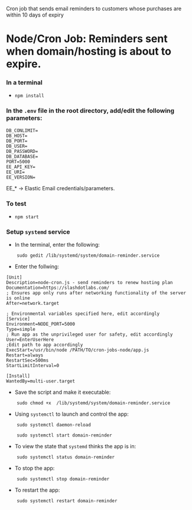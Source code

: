 Cron job that sends email reminders to customers whose purchases are within 10 days of expiry

# Node/Cron Job: Reminders sent when domain/hosting is about to expire.

### In a terminal 
- ```npm install```

### In the ```.env``` file in the root directory, add/edit the following parameters:
```
DB_CONLIMIT=
DB_HOST=
DB_PORT=
DB_USER=
DB_PASSWORD=
DB_DATABASE=
PORT=5000
EE_API_KEY=
EE_URI=
EE_VERSION=
```
EE_* -> Elastic Email credentials/parameters. 

### To test 
- ```npm start```

### Setup ```systemd``` service
 - In the terminal, enter the following:
```
	sudo gedit /lib/systemd/system/domain-reminder.service
```

 - Enter the follwing:
```
[Unit]
Description=node-cron.js - send reminders to renew hosting plan
Documentation=https://slashdotlabs.com/
; Ensures app only runs after networking functionality of the server is online
After=network.target

; Environmental variables specified here, edit accordingly
[Service]
Environment=NODE_PORT=5000
Type=simple
; Run app as the unprivileged user for safety, edit accordingly
User=EnterUserHere
;Edit path to app accordingly
ExecStart=/usr/bin/node /PATH/TO/cron-jobs-node/app.js
Restart=always
RestartSec=500ms
StartLimitInterval=0

[Install]
WantedBy=multi-user.target
```

 - Save the script and make it executable:
```
	sudo chmod +x  /lib/systemd/system/domain-reminder.service
```

 - Using ```systemctl``` to launch and control the app:
```
	sudo systemctl daemon-reload
	
	sudo systemctl start domain-reminder
```

 - To view the state that ```systemd``` thinks the app is in:
```
	sudo systemctl status domain-reminder
```

 - To stop the app:
```
	sudo systemctl stop domain-reminder
```

 - To restart the app:
```
	sudo systemctl restart domain-reminder
```
